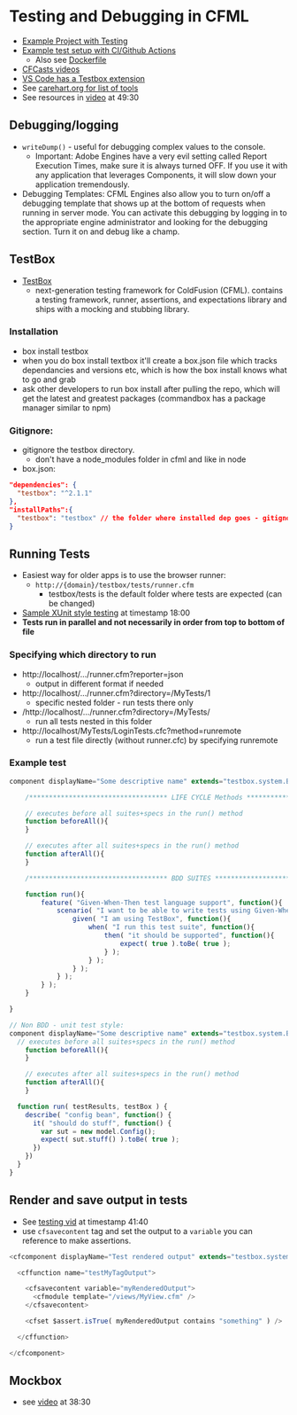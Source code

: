 # Testing and Debugging in CFML

- [Example Project with Testing](https://github.com/coldbox-modules/cbq/tree/main/tests)
- [Example test setup with CI/Github Actions](https://github.com/foundeo/cfml-ci-examples/blob/master/.github/workflows/release.yml)
  - Also see [Dockerfile](https://github.com/foundeo/cfml-ci-examples/blob/master/Dockerfile)
- [CFCasts videos](https://cfcasts.com/browse?q=testbox)
- [VS Code has a Testbox extension](https://cfcasts.com/series/2022-vs-code-hint-tip-and-trick-of-the-week/videos/testbox-vscode-testbox-vscode-hint-tip-and-trick-of-the-week-32222-episode-140)
- See [carehart.org for list of tools](https://www.carehart.org/cf411/#testing)
- See resources in [video](https://www.youtube.com/watch?v=0bEfrWit_as) at 49:30

## Debugging/logging

- `writeDump()` - useful for debugging complex values to the console.
  - Important: Adobe Engines have a very evil setting called Report Execution Times, make sure it is always turned OFF. If you use it with any application that leverages Components, it will slow down your application tremendously.
- Debugging Templates: CFML Engines also allow you to turn on/off a debugging template that shows up at the bottom of requests when running in server mode. You can activate this debugging by logging in to the appropriate engine administrator and looking for the debugging section. Turn it on and debug like a champ.

## TestBox

- [TestBox](https://testbox.ortusbooks.com/)
  - next-generation testing framework for ColdFusion (CFML). contains a testing framework, runner, assertions, and expectations library and ships with a mocking and stubbing library.

### Installation

- box install testbox
- when you do box install textbox it'll create a box.json file which tracks dependancies and versions etc, which is how the box install knows what to go and grab
- ask other developers to run box install after pulling the repo, which will get the latest and greatest packages (commandbox has a package manager similar to npm)

### Gitignore:

- gitignore the testbox directory.
  - don't have a node_modules folder in cfml and like in node
- box.json:

```json
"dependencies": {
  "testbox": "^2.1.1"
},
"installPaths":{
  "testbox": "testbox" // the folder where installed dep goes - gitignore this directory!
}
```

## Running Tests

- Easiest way for older apps is to use the browser runner:
  - `http://{domain}/testbox/tests/runner.cfm`
    - testbox/tests is the default folder where tests are expected (can be changed)
- [Sample XUnit style testing](https://cfcasts.com/series/itb-2020/videos/d2s7-ortus-testing-my-non-coldbox-site-with-testbox-nolan-erck/) at timestamp 18:00
- **Tests run in parallel and not necessarily in order from top to bottom of file**

### Specifying which directory to run

- http://localhost/.../runner.cfm?reporter=json
  - output in different format if needed
- http://localhost/.../runner.cfm?directory=/MyTests/1
  - specific nested folder - run tests there only
- /http://localhost/.../runner.cfm?directory=/MyTests/
  - run all tests nested in this folder
- http://localhost/MyTests/LoginTests.cfc?method=runremote
  - run a test file directly (without runner.cfc) by specifying runremote

### Example test

```javascript
component displayName="Some descriptive name" extends="testbox.system.BaseSpec" {

	/*********************************** LIFE CYCLE Methods ***********************************/

	// executes before all suites+specs in the run() method
	function beforeAll(){
	}

	// executes after all suites+specs in the run() method
	function afterAll(){
	}

	/*********************************** BDD SUITES ***********************************/

	function run(){
		feature( "Given-When-Then test language support", function(){
			scenario( "I want to be able to write tests using Given-When-Then language", function(){
				given( "I am using TestBox", function(){
					when( "I run this test suite", function(){
						then( "it should be supported", function(){
							expect( true ).toBe( true );
						} );
					} );
				} );
			} );
		} );
	}

}

// Non BDD - unit test style:
component displayName="Some descriptive name" extends="testbox.system.BaseSpec" {
  // executes before all suites+specs in the run() method
	function beforeAll(){
	}

	// executes after all suites+specs in the run() method
	function afterAll(){
	}

  function run( testResults, testBox ) {
    describe( "config bean", function() {
      it( "should do stuff", function() {
        var sut = new model.Config();
        expect( sut.stuff() ).toBe( true );
	  })
    })
  }
}
```

## Render and save output in tests

- See [testing vid](https://cfcasts.com/series/itb-2020/videos/d2s7-ortus-testing-my-non-coldbox-site-with-testbox-nolan-erck/) at timestamp 41:40
- use `cfsavecontent` tag and set the output to a `variable` you can reference to make assertions.

```javascript
<cfcomponent displayName="Test rendered output" extends="testbox.system.BaseSpec">

  <cffunction name="testMyTagOutput">

    <cfsavecontent variable="myRenderedOutput">
      <cfmodule template="/views/MyView.cfm" />
    </cfsavecontent>

    <cfset $assert.isTrue( myRenderedOutput contains "something" ) />

  </cffunction>

</cfcomponent>

```

## Mockbox

- see [video](https://cfcasts.com/series/itb-2020/videos/d2s7-ortus-testing-my-non-coldbox-site-with-testbox-nolan-erck/) at 38:30
